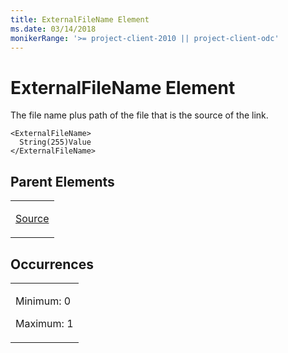 ```yaml
---
title: ExternalFileName Element
ms.date: 03/14/2018
monikerRange: '>= project-client-2010 || project-client-odc'
---
```


# ExternalFileName Element




The file name plus path of the file that is the source of the link.

    <ExternalFileName>
      String(255)Value
    </ExternalFileName>

## Parent Elements

<table>
<colgroup>
<col style="width: 100%" />
</colgroup>
<tbody>
<tr class="odd">
<td><p><a href="source-element.md">Source</a></p></td>
</tr>
</tbody>
</table>

## Occurrences

<table>
<colgroup>
<col style="width: 100%" />
</colgroup>
<tbody>
<tr class="odd">
<td><p>Minimum: 0</p>
<p>Maximum: 1</p></td>
</tr>
</tbody>
</table>

